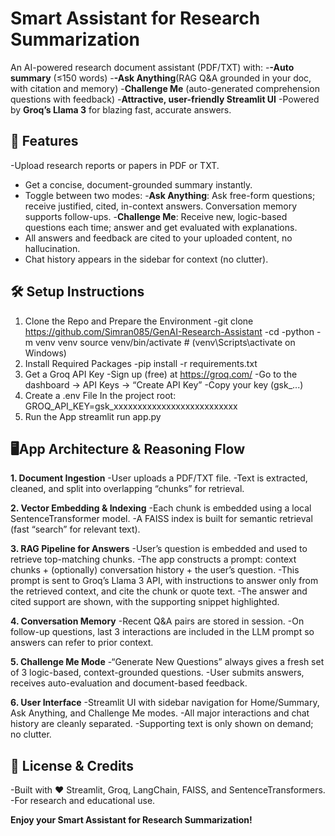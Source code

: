 # Smart Assistant for Research Summarization
An AI-powered research document assistant (PDF/TXT) with:
  -**-Auto summary** (≤150 words)
 -**-Ask Anything**(RAG Q&A grounded in your doc, with citation and memory)
 -**Challenge Me** (auto-generated comprehension questions with feedback)
 -**Attractive, user-friendly Streamlit UI**
 -Powered by **Groq’s Llama 3** for blazing fast, accurate answers.

## 🚀 **Features**
-Upload research reports or papers in PDF or TXT.
- Get a concise, document-grounded summary instantly.
- Toggle between two modes:
    -**Ask Anything**: Ask free-form questions; receive justified, cited, in-context answers. Conversation memory supports follow-ups.
    -**Challenge Me**: Receive new, logic-based questions each time; answer and get evaluated with explanations.
- All answers and feedback are cited to your uploaded content, no hallucination.
- Chat history appears in the sidebar for context (no clutter).

## 🛠️ **Setup Instructions**
1. Clone the Repo and Prepare the Environment
   -git clone https://github.com/Simran085/GenAI-Research-Assistant
   -cd <your-project-folder>
   -python -m venv venv
   source venv/bin/activate  # (venv\Scripts\activate on Windows)
2. Install Required Packages
   -pip install -r requirements.txt
3. Get a Groq API Key
   -Sign up (free) at https://groq.com/
   -Go to the dashboard → API Keys → “Create API Key”
   -Copy your key (gsk_...) 
4. Create a .env File
   In the project root:
   GROQ_API_KEY=gsk_xxxxxxxxxxxxxxxxxxxxxxxxxx
5. Run the App
   streamlit run app.py
   
## 🖥️**App Architecture & Reasoning Flow**
**1. Document Ingestion**
-User uploads a PDF/TXT file.
-Text is extracted, cleaned, and split into overlapping “chunks” for retrieval.

**2. Vector Embedding & Indexing**
-Each chunk is embedded using a local SentenceTransformer model.
-A FAISS index is built for semantic retrieval (fast “search” for relevant text).

**3. RAG Pipeline for Answers**
-User’s question is embedded and used to retrieve top-matching chunks.
-The app constructs a prompt: context chunks + (optionally) conversation history + the user’s question.
-This prompt is sent to Groq’s Llama 3 API, with instructions to answer only from the retrieved context, and cite the chunk or quote text.
-The answer and cited support are shown, with the supporting snippet highlighted.

**4. Conversation Memory**
-Recent Q&A pairs are stored in session.
-On follow-up questions, last 3 interactions are included in the LLM prompt so answers can refer to prior context.

**5. Challenge Me Mode**
-“Generate New Questions” always gives a fresh set of 3 logic-based, context-grounded questions.
-User submits answers, receives auto-evaluation and document-based feedback.

**6. User Interface**
-Streamlit UI with sidebar navigation for Home/Summary, Ask Anything, and Challenge Me modes.
-All major interactions and chat history are cleanly separated.
-Supporting text is only shown on demand; no clutter.


## 🤝 **License & Credits**
-Built with ❤️ Streamlit, Groq, LangChain, FAISS, and SentenceTransformers.
-For research and educational use.

**Enjoy your Smart Assistant for Research Summarization!**
